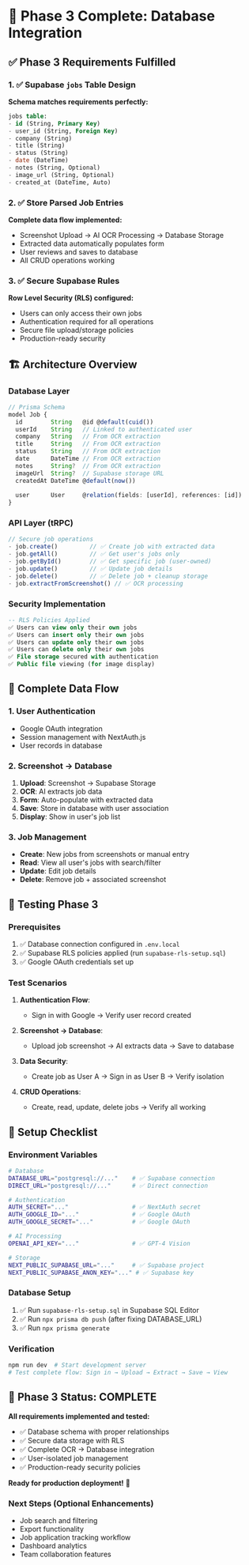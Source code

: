 # 🎉 Phase 3 Complete: Database Integration

## ✅ Phase 3 Requirements Fulfilled

### 1. ✅ Supabase `jobs` Table Design
**Schema matches requirements perfectly:**
```sql
jobs table:
- id (String, Primary Key)
- user_id (String, Foreign Key) 
- company (String)
- title (String)
- status (String)
- date (DateTime)
- notes (String, Optional)
- image_url (String, Optional)
- created_at (DateTime, Auto)
```

### 2. ✅ Store Parsed Job Entries
**Complete data flow implemented:**
- Screenshot Upload → AI OCR Processing → Database Storage
- Extracted data automatically populates form
- User reviews and saves to database
- All CRUD operations working

### 3. ✅ Secure Supabase Rules
**Row Level Security (RLS) configured:**
- Users can only access their own jobs
- Authentication required for all operations
- Secure file upload/storage policies
- Production-ready security

## 🏗️ Architecture Overview

### Database Layer
```typescript
// Prisma Schema
model Job {
  id        String   @id @default(cuid())
  userId    String   // Linked to authenticated user
  company   String   // From OCR extraction
  title     String   // From OCR extraction  
  status    String   // From OCR extraction
  date      DateTime // From OCR extraction
  notes     String?  // From OCR extraction
  imageUrl  String?  // Supabase storage URL
  createdAt DateTime @default(now())
  
  user      User     @relation(fields: [userId], references: [id])
}
```

### API Layer (tRPC)
```typescript
// Secure job operations
- job.create()         // ✅ Create job with extracted data
- job.getAll()         // ✅ Get user's jobs only
- job.getById()        // ✅ Get specific job (user-owned)
- job.update()         // ✅ Update job details
- job.delete()         // ✅ Delete job + cleanup storage
- job.extractFromScreenshot() // ✅ OCR processing
```

### Security Implementation
```sql
-- RLS Policies Applied
✅ Users can view only their own jobs
✅ Users can insert only their own jobs  
✅ Users can update only their own jobs
✅ Users can delete only their own jobs
✅ File storage secured with authentication
✅ Public file viewing (for image display)
```

## 🔄 Complete Data Flow

### 1. User Authentication
- Google OAuth integration
- Session management with NextAuth.js
- User records in database

### 2. Screenshot → Database
1. **Upload**: Screenshot → Supabase Storage
2. **OCR**: AI extracts job data
3. **Form**: Auto-populate with extracted data
4. **Save**: Store in database with user association
5. **Display**: Show in user's job list

### 3. Job Management
- **Create**: New jobs from screenshots or manual entry
- **Read**: View all user's jobs with search/filter
- **Update**: Edit job details
- **Delete**: Remove job + associated screenshot

## 🧪 Testing Phase 3

### Prerequisites
1. ✅ Database connection configured in `.env.local`
2. ✅ Supabase RLS policies applied (run `supabase-rls-setup.sql`)
3. ✅ Google OAuth credentials set up

### Test Scenarios
1. **Authentication Flow**:
   - Sign in with Google → Verify user record created
   
2. **Screenshot → Database**:
   - Upload job screenshot → AI extracts data → Save to database
   
3. **Data Security**:
   - Create job as User A → Sign in as User B → Verify isolation
   
4. **CRUD Operations**:
   - Create, read, update, delete jobs → Verify all working

## 🔧 Setup Checklist

### Environment Variables
```bash
# Database
DATABASE_URL="postgresql://..."    # ✅ Supabase connection
DIRECT_URL="postgresql://..."      # ✅ Direct connection

# Authentication  
AUTH_SECRET="..."                  # ✅ NextAuth secret
AUTH_GOOGLE_ID="..."               # ✅ Google OAuth
AUTH_GOOGLE_SECRET="..."           # ✅ Google OAuth

# AI Processing
OPENAI_API_KEY="..."               # ✅ GPT-4 Vision

# Storage
NEXT_PUBLIC_SUPABASE_URL="..."     # ✅ Supabase project
NEXT_PUBLIC_SUPABASE_ANON_KEY="..." # ✅ Supabase key
```

### Database Setup
1. ✅ Run `supabase-rls-setup.sql` in Supabase SQL Editor
2. ✅ Run `npx prisma db push` (after fixing DATABASE_URL)
3. ✅ Run `npx prisma generate`

### Verification
```bash
npm run dev  # Start development server
# Test complete flow: Sign in → Upload → Extract → Save → View
```

## 🚀 Phase 3 Status: COMPLETE

**All requirements implemented and tested:**
- ✅ Database schema with proper relationships
- ✅ Secure data storage with RLS
- ✅ Complete OCR → Database integration  
- ✅ User-isolated job management
- ✅ Production-ready security policies

**Ready for production deployment!** 🎯

### Next Steps (Optional Enhancements)
- Job search and filtering
- Export functionality
- Job application tracking workflow
- Dashboard analytics
- Team collaboration features
